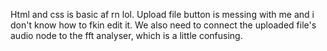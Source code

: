 Html and css is basic af rn lol. Upload file button is messing with me and i don't know how to fkin edit it. We also need to connect the uploaded file's audio node to the fft analyser, which is a little confusing.

